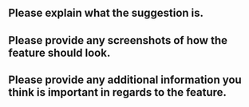 ## Please explain what the suggestion is.


## Please provide any screenshots of how the feature should look.


## Please provide any additional information you think is important in regards to the feature.


